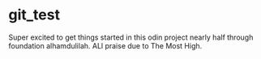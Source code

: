 # git_test
Super excited to get things started in this odin project 
nearly half through foundation alhamdulilah. ALl praise due to The Most High.
